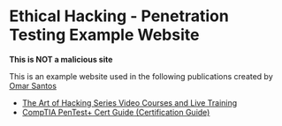 # Ethical Hacking - Penetration Testing Example Website

**This is NOT a malicious site**

This is an example website used in the following publications created by [Omar Santos](https://omarsantos.io)

- [The Art of Hacking Series Video Courses and Live Training](https://theartofhacking.org)
- [CompTIA PenTest+ Cert Guide (Certification Guide)](https://www.amazon.com/CompTIA-PenTest-Cert-Guide-Certification/dp/0789760355)
